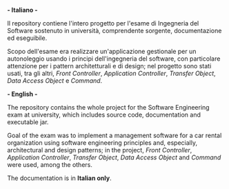 **- Italiano -**

Il repository contiene l'intero progetto per l'esame di Ingegneria del Software sostenuto in università, comprendente sorgente, documentazione ed eseguibile.

Scopo dell'esame era realizzare un'applicazione gestionale per un autonoleggio usando i principi dell'ingegneria del software, con particolare attenzione per i pattern architetturali e di design; nel progetto sono stati usati, tra gli altri, *Front Controller*, *Application Controller*, *Transfer Object*, *Data Access Object* e *Command*.

**- English -**

The repository contains the whole project for the Software Engineering exam at university, which includes source code, documentation and executable jar.

Goal of the exam was to implement a management software for a car rental organization using software engineering principles and, especially, architectural and design patterns; in the project, *Front Controller*, *Application Controller*, *Transfer Object*, *Data Access Object* and *Command* were used, among the others.

The documentation is in **Italian only**.

